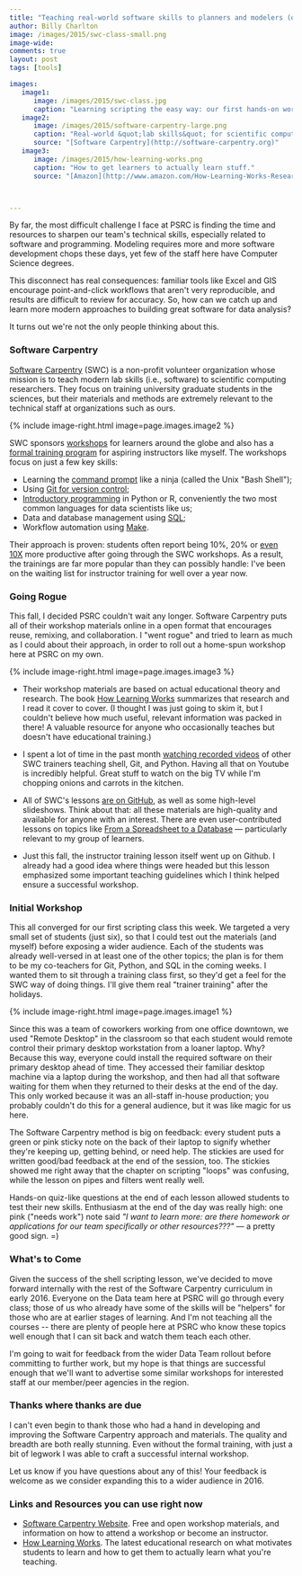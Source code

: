 ```yaml
---
title: "Teaching real-world software skills to planners and modelers (or, how to stop using Excel for everything)"
author: Billy Charlton
image: /images/2015/swc-class-small.png
image-wide:
comments: true
layout: post
tags: [tools]

images:
   image1:
      image: /images/2015/swc-class.jpg
      caption: "Learning scripting the easy way: our first hands-on workshop."
   image2:
      image: /images/2015/software-carpentry-large.png
      caption: "Real-world &quot;lab skills&quot; for scientific computing"
      source: "[Software Carpentry](http://software-carpentry.org)"
   image3:
      image: /images/2015/how-learning-works.png
      caption: "How to get learners to actually learn stuff."
      source: "[Amazon](http://www.amazon.com/How-Learning-Works-Research-Based-Principles/dp/0470484101)"



---
```


By far, the most difficult challenge I face at PSRC is finding the time and resources to sharpen our team's technical skills, especially related to software and programming. Modeling requires more and more software development chops these days, yet few of the staff here have Computer Science degrees.

This disconnect has real consequences: familiar tools like Excel and GIS encourage point-and-click workflows that aren't very reproducible, and results are difficult to review for accuracy. So, how can we catch up and learn more modern approaches to building great software for data analysis?

It turns out we're not the only people thinking about this.

### Software Carpentry

[Software Carpentry](http://software-carpentry.org/) (SWC) is a non-profit volunteer organization whose mission is to teach modern lab skills (i.e., software) to scientific computing researchers. They focus on training university graduate students in the sciences, but their materials and methods are extremely relevant to the technical staff at organizations such as ours.

{% include image-right.html image=page.images.image2 %}

SWC sponsors [workshops](http://software-carpentry.org/workshops/index.html) for learners around the globe and also has a [formal training program](http://software-carpentry.org/pages/join.html) for aspiring instructors like myself. The workshops focus on just a few key skills:

* Learning the [command prompt](http://swcarpentry.github.io/shell-novice/) like a ninja (called the Unix "Bash Shell");
* Using [Git for version control](http://swcarpentry.github.io/git-novice/);
* [Introductory programming](http://swcarpentry.github.io/python-novice-inflammation/) in Python or R, conveniently the two most common languages for data scientists like us;
* Data and database management using [SQL](http://swcarpentry.github.io/sql-novice-survey/);
* Workflow automation using [Make](http://swcarpentry.github.io/make-novice/).

Their approach is proven: students often report being 10%, 20% or [even 10X](http://software-carpentry.org/pages/testimonials.html) more productive after going through the SWC workshops. As a result, the trainings are far more popular than they can possibly handle: I've been on the waiting list for instructor training for well over a year now.

### Going Rogue

This fall, I decided PSRC couldn't wait any longer. Software Carpentry puts all of their workshop materials online in a open format that encourages reuse, remixing, and collaboration. I "went rogue" and tried to learn as much as I could about their approach, in order to roll out a home-spun workshop here at PSRC on my own.

{% include image-right.html image=page.images.image3 %}

* Their workshop materials are based on actual educational theory and research. The book [How Learning Works](http://www.wiley.com/WileyCDA/WileyTitle/productCd-0470484101.html) summarizes that research and I read it cover to cover. (I thought I was just going to skim it, but I couldn't believe how much useful, relevant information was packed in there! A valuable resource for anyone who occasionally teaches but doesn't have educational training.)

* I spent a lot of time in the past month [watching recorded videos](https://www.youtube.com/results?search_query=software+carpentry) of other SWC trainers teaching shell, Git, and Python. Having all that on Youtube is incredibly helpful. Great stuff to watch on the big TV while I'm chopping onions and carrots in the kitchen.

* All of SWC's lessons [are on GitHub](http://software-carpentry.org/lessons.html), as well as some high-level slideshows. Think about that: all these materials are high-quality and available for anyone with an interest. There are even user-contributed lessons on topics like [From a Spreadsheet to a Database](http://swcarpentry.github.io/capstone-novice-spreadsheet-biblio) — particularly relevant to my group of learners.

* Just this fall, the instructor training lesson itself went up on Github. I already had a good idea where things were headed but this lesson emphasized some important teaching guidelines which I think helped ensure a successful workshop.

### Initial Workshop

This all converged for our first scripting class this week. We targeted a very small set of students (just six), so that I could test out the materials (and myself) before exposing a wider audience. Each of the students was already well-versed in at least one of the other topics; the plan is for them to be my co-teachers for Git, Python, and SQL in the coming weeks. I wanted them to sit through a training class first, so they'd get a feel for the SWC way of doing things. I'll give them real "trainer training" after the holidays.

{% include image-right.html image=page.images.image1 %}

Since this was a team of coworkers working from one office downtown, we used "Remote Desktop" in the classroom so that each student would remote control their primary desktop workstation from a loaner laptop. Why? Because this way, everyone could install the required software on their primary desktop ahead of time. They accessed their familiar desktop machine via a laptop during the workshop, and then had all that software waiting for them when they returned to their desks at the end of the day. This only worked because it was an all-staff in-house production; you probably couldn't do this for a general audience, but it was like magic for us here.

The Software Carpentry method is big on feedback: every student puts a green or pink sticky note on the back of their laptop to signify whether they're keeping up, getting behind, or need help. The stickies are used for written good/bad feedback at the end of the session, too. The stickies showed me right away that the chapter on scripting "loops" was confusing, while the lesson on pipes and filters went really well.

Hands-on quiz-like questions at the end of each lesson allowed students to test their new skills. Enthusiasm at the end of the day was really high: one pink ("needs work") note said *"I want to learn more: are there homework or applications for our team specifically or other resources???"* — a pretty good sign. =)

### What's to Come

Given the success of the shell scripting lesson, we've decided to move forward internally with the rest of the Software Carpentry curriculum in early 2016. Everyone on the Data team here at PSRC will go through every class; those of us who already have some of the skills will be "helpers" for those who are at earlier stages of learning. And I'm not teaching all the courses -- there are plenty of people here at PSRC who know these topics well enough that I can sit back and watch them teach each other.

I'm going to wait for feedback from the wider Data Team rollout before committing to further work, but my hope is that things are successful enough that we'll want to advertise some similar workshops for interested staff at our member/peer agencies in the region.

### Thanks where thanks are due

I can't even begin to thank those who had a hand in developing and improving the Software Carpentry approach and materials. The quality and breadth are both really stunning. Even without the formal training, with just a bit of legwork I was able to craft a successful internal workshop.

Let us know if you have questions about any of this! Your feedback is welcome as we consider expanding this to a wider audience in 2016.

### Links and Resources you can use right now

* [Software Carpentry Website](http://software-carpentry.org). Free and open workshop materials, and information on how to attend a workshop or become an instructor.
* [How Learning Works](http://www.amazon.com/How-Learning-Works-Research-Based-Principles/dp/0470484101). The latest educational research on what motivates students to learn and how to get them to actually learn what you're teaching.

